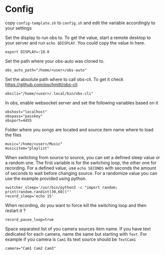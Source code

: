 # Config

copy `config-template.sh` to `config.sh` and edit the variable accordingly to
your settings

Set the display to run obs to. To get the value, start a remote desktop to your
server and run `echo $DISPLAY`. You could copy the value in here.
```
export DISPLAY=:10.0
```

Set the path where your obs-auto was cloned to.
```
obs_auto_path="/home/<user>/obs-auto"
```

Set the absolute path where to call obs-cli. 
To get it check https://github.com/pschmitt/obs-cli
```
obscli="/home/<user>/.local/bin/obs-cli"
```

In obs, enable websocket server and set the following variables based on it
```
obshost="localhost"
obspass="passkey"
obsport=4455
```

Folder where you songs are located and source item name where to load the files
```
music="/home/<user>/Music"
musicitem="playlist"
```

When switching from source to source, you can set a defined sleep value or a 
random one. The first variable is for the switching loop, the other one for
recording. For a defined value, use `echo SECONDS` with seconds the amount of
seconds to wait before changing source. For a randomize value you can use the
example provided using python.
```
switcher_sleep='/usr/bin/python3 -c "import random; print(random.randint(30,60))"'
record_sleep='echo 15'
```

When recording, do you want to force kill the switching loop and then restart
it ?
```
record_pause_loop=true
```

Space separated list of you camera sources item name. If you have text
dedicated for each camera, name the same but starting with `Text`. For example
if you camera is `Cam1` its text source should be `TextCam1`
```
camera="Cam1 Cam2 Cam3"
```
